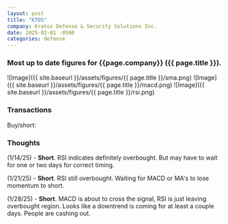 ```yaml
---
layout: post
title: "KTOS"
company: Kratos Defense & Security Solutions Inc.
date: 2025-02-01 -0500
categories: defense
---
```


### Most up to date figures for {{page.company}} ({{ page.title }}).

![Image]({{ site.baseurl }}/assets/figures/{{ page.title }}/sma.png)
![Image]({{ site.baseurl }}/assets/figures/{{ page.title }}/macd.png)
![Image]({{ site.baseurl }}/assets/figures/{{ page.title }}/rsi.png)

### Transactions

Buy/short:


### Thoughts
(1/14/25) - **Short**. RSI indicates definitely overbought. But may have to wait for one or two days for correct timing.

(1/21/25) - **Short**. RSI still overbought. Waiting for MACD or MA's to lose momentum to short.

(1/28/25) - **Short**. MACD is about to cross the signal, RSI is just leaving overbought region. Looks like a downtrend is coming for at least a couple days. People are cashing out.